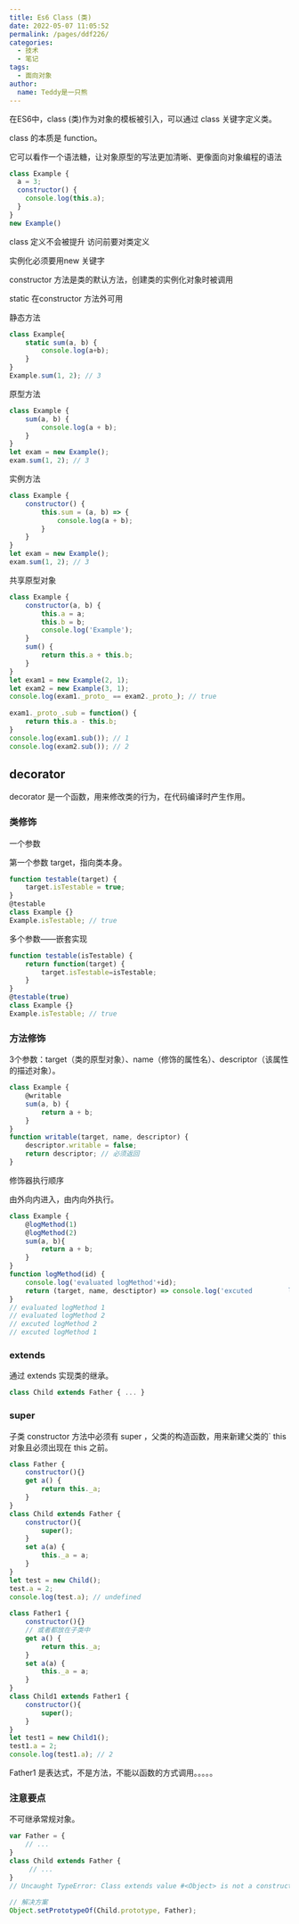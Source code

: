 ```yaml
---
title: Es6 Class (类)
date: 2022-05-07 11:05:52
permalink: /pages/ddf226/
categories:
  - 技术
  - 笔记
tags:
  - 面向对象
author: 
  name: Teddy是一只熊
---
```


在ES6中，class (类)作为对象的模板被引入，可以通过 class 关键字定义类。

class 的本质是 function。

它可以看作一个语法糖，让对象原型的写法更加清晰、更像面向对象编程的语法

```js
class Example {
  a = 3;
  constructor() {
    console.log(this.a);
  }
}
new Example()
```

<!-- more -->

class  定义不会被提升  访问前要对类定义

实例化必须要用new 关键字

constructor 方法是类的默认方法，创建类的实例化对象时被调用

static 在constructor 方法外可用

静态方法

```js
class Example{    
    static sum(a, b) {
        console.log(a+b);    
    } 
} 
Example.sum(1, 2); // 3
```

原型方法

```js
class Example {
    sum(a, b) {
        console.log(a + b);
    }
}
let exam = new Example();
exam.sum(1, 2); // 3
```

实例方法

```js
class Example {
    constructor() {
        this.sum = (a, b) => {
            console.log(a + b);
        }
    }
}
let exam = new Example();
exam.sum(1, 2); // 3
```

共享原型对象

```js
class Example {
    constructor(a, b) {
        this.a = a;
        this.b = b;
        console.log('Example');
    }
    sum() {
        return this.a + this.b;
    }
}
let exam1 = new Example(2, 1);
let exam2 = new Example(3, 1);
console.log(exam1._proto_ == exam2._proto_); // true
 
exam1._proto_.sub = function() {
    return this.a - this.b;
}
console.log(exam1.sub()); // 1
console.log(exam2.sub()); // 2
```

## decorator

decorator 是一个函数，用来修改类的行为，在代码编译时产生作用。

### 类修饰

一个参数

第一个参数 target，指向类本身。

```js
function testable(target) {
    target.isTestable = true;
}
@testable
class Example {}
Example.isTestable; // true
```

多个参数——嵌套实现

```js
function testable(isTestable) {
    return function(target) {
        target.isTestable=isTestable;
    }
}
@testable(true)
class Example {}
Example.isTestable; // true
```

### 方法修饰

3个参数：target（类的原型对象）、name（修饰的属性名）、descriptor（该属性的描述对象）。

```js
class Example {
    @writable
    sum(a, b) {
        return a + b;
    }
}
function writable(target, name, descriptor) {
    descriptor.writable = false;
    return descriptor; // 必须返回
}
```

修饰器执行顺序

由外向内进入，由内向外执行。

```js
class Example {
    @logMethod(1)
    @logMethod(2)
    sum(a, b){
        return a + b;
    }
}
function logMethod(id) {
    console.log('evaluated logMethod'+id);
    return (target, name, desctiptor) => console.log('excuted         logMethod '+id);
}
// evaluated logMethod 1
// evaluated logMethod 2
// excuted logMethod 2
// excuted logMethod 1
```

### extends

通过 extends 实现类的继承。

```js
class Child extends Father { ... }
```

### super

子类 constructor 方法中必须有 super ，父类的构造函数，用来新建父类的`  this 对象且必须出现在 this 之前。

```js
class Father {
    constructor(){}
    get a() {
        return this._a;
    }
}
class Child extends Father {
    constructor(){
        super();
    }
    set a(a) {
        this._a = a;
    }
}
let test = new Child();
test.a = 2;
console.log(test.a); // undefined
 
class Father1 {
    constructor(){}
    // 或者都放在子类中
    get a() {
        return this._a;
    }
    set a(a) {
        this._a = a;
    }
}
class Child1 extends Father1 {
    constructor(){
        super();
    }
}
let test1 = new Child1();
test1.a = 2;
console.log(test1.a); // 2
```

Father1 是表达式，不是方法，不能以函数的方式调用。。。。。

### 注意要点

不可继承常规对象。

```js
var Father = {
    // ...
}
class Child extends Father {
     // ...
}
// Uncaught TypeError: Class extends value #<Object> is not a constructor or null
 
// 解决方案
Object.setPrototypeOf(Child.prototype, Father);
```

